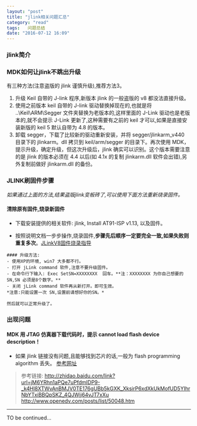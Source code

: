 ```yaml
---
layout: "post"
title: "jlink相关问题汇总"
category: "read"
tags:   问题总结
date: "2016-07-12 16:09"
---
```


### jlink简介

### MDK如何让jlink不跳出升级
有三种方法(注意盗版的 jlink 谨慎升级),推荐方法3。
1. 升级 Keil 自带的 J-link 程序,新版本 jlink 的一般盗版的 v8 都没法直接升级。
2. 使用之前版本 keil 自带的 J-link 驱动替换掉现在的,也就是将 ..\Keil\ARM\Segger 文件夹替换为老版本的,这样里面的 J-Link 驱动也是老版本的,就不会提示 J-Link 更新了,这种需要有之前的 keil 才可以,如果是直接安装新版的 keil 5 默认自带为 4.8 的版本。
3. 卸载 segger，下载了比较新的驱动重新安装，并将 segger/jlinkarm_v440 目录下的 jlinkarm。dll 拷贝到 keil/arm/segger 的目录下。再次使用 MDK，提示升级，确定升级，但这次升级后，jlink 确实可以识别。这个版本需要注意的是 jlink 的版本必须在 4.4 以后(如 4.1x 的复制 jlinkarm.dll 软件会出错),另外复制前做好 jlinkarm.dll 的备份。

<!-- more -->


### JLINK刷固件步骤
*如果通过上面的方法,结果盗版jlink变板砖了,可以使用下面方法重新烧录固件。*

#### 清除原有固件,烧录新固件
- 下载安装提供的相关软件: jlink, Install AT91-ISP v1.13, 以及固件。
- 按照说明文档一步步操作,烧录固件,**步骤先后顺序一定要完全一致,如果失败则重复多次**。[JLinkV8固件烧录指导][3d1523be]

  [3d1523be]: https://github.com/noparkinghere/blog.github.io/raw/gh-pages/_post/2016/2016-07-13-jlink%E7%9B%B8%E5%85%B3%E9%97%AE%E9%A2%98%E6%B1%87%E6%80%BB/JLinkV8%E5%9B%BA%E4%BB%B6%E7%83%A7%E5%BD%95%E6%8C%87%E5%AF%BC.pdf "JLinkV8固件烧录指导"

```ssh
#### 升级方法:
- 使用XP的环境, win7 大多都不行。
- 打开 jLink command 软件,注意不要升级固件。
- 在命令行下输入: Exec SetSN=XXXXXXXX  回车。**注：XXXXXXXX 为你自己想要的 SN,SN 必须是8个数字。**
- 关闭 jLink command 软件再从新打开。即可生效。
*注意:只能设置一次 SN,设置前请想好你的SN。*

然后就可以正常升级了。
```



### 出现问题

#### MDK 用 JTAG 仿真器下载代码时，提示 cannot load flash device description！
- 如果 jlink 链接没有问题,且能够找到芯片的话,一般为 flash programming algorithm 丢失。
[参考网址 ](http://www.openedv.com/posts/list/50048.htm)


> 参考链接:
> http://zhidao.baidu.com/link?url=jM6YRhn1aPQe7uPfdmIDP9-_k4Hl8XTWvAnBMJV0TE176gUBb5kGXK_XksirP6xdXkUkMofUD5YIhrNbYTxiBBQpSKZ_4QJWjj64vJT7xXu
> http://www.openedv.com/posts/list/50048.htm


***
TO be continued...

